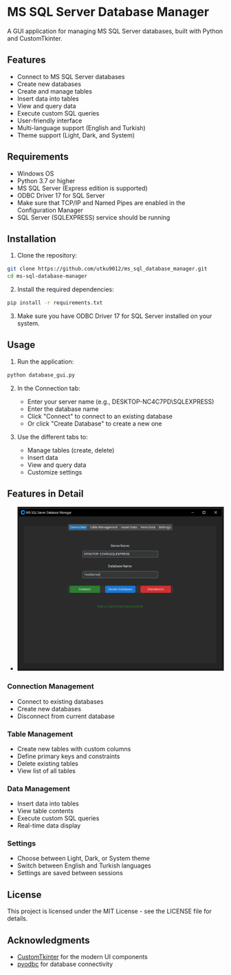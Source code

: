# MS SQL Server Database Manager

A GUI application for managing MS SQL Server databases, built with Python and CustomTkinter.

## Features

- Connect to MS SQL Server databases
- Create new databases
- Create and manage tables
- Insert data into tables
- View and query data
- Execute custom SQL queries
- User-friendly interface 
- Multi-language support (English and Turkish)
- Theme support (Light, Dark, and System)

## Requirements

- Windows OS
- Python 3.7 or higher
- MS SQL Server (Express edition is supported)
- ODBC Driver 17 for SQL Server
- Make sure that TCP/IP and Named Pipes are enabled in the Configuration Manager
- SQL Server (SQLEXPRESS) service should be running


## Installation

1. Clone the repository:
```bash
git clone https://github.com/utku9012/ms_sql_database_manager.git
cd ms-sql-database-manager
```

2. Install the required dependencies:
```bash
pip install -r requirements.txt
```

3. Make sure you have ODBC Driver 17 for SQL Server installed on your system.

## Usage

1. Run the application:
```bash
python database_gui.py
```

2. In the Connection tab:
   - Enter your server name (e.g., DESKTOP-NC4C7PD\SQLEXPRESS)
   - Enter the database name
   - Click "Connect" to connect to an existing database
   - Or click "Create Database" to create a new one

3. Use the different tabs to:
   - Manage tables (create, delete)
   - Insert data
   - View and query data
   - Customize settings

## Features in Detail

- ![Sample Image](exp.png)

### Connection Management
- Connect to existing databases
- Create new databases
- Disconnect from current database

### Table Management
- Create new tables with custom columns
- Define primary keys and constraints
- Delete existing tables
- View list of all tables

### Data Management
- Insert data into tables
- View table contents
- Execute custom SQL queries
- Real-time data display

### Settings
- Choose between Light, Dark, or System theme
- Switch between English and Turkish languages
- Settings are saved between sessions

## License

This project is licensed under the MIT License - see the LICENSE file for details.

## Acknowledgments

- [CustomTkinter](https://github.com/TomSchimansky/CustomTkinter) for the modern UI components
- [pyodbc](https://github.com/mkleehammer/pyodbc) for database connectivity 
